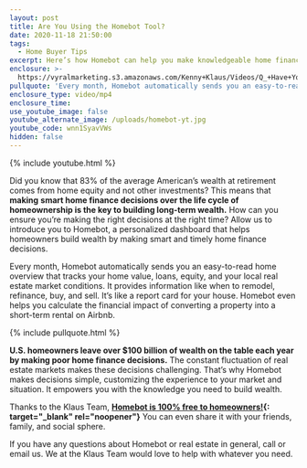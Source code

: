 ```yaml
---
layout: post
title: Are You Using the Homebot Tool?
date: 2020-11-18 21:50:00
tags:
  - Home Buyer Tips
excerpt: Here’s how Homebot can help you make knowledgeable home finance decisions.
enclosure: >-
  https://vyralmarketing.s3.amazonaws.com/Kenny+Klaus/Videos/Q_+Have+You+Heard+About+Homebot_.mp4
pullquote: 'Every month, Homebot automatically sends you an easy-to-read home overview.'
enclosure_type: video/mp4
enclosure_time:
use_youtube_image: false
youtube_alternate_image: /uploads/homebot-yt.jpg
youtube_code: wnn1SyavVWs
hidden: false
---
```


{% include youtube.html %}

Did you know that 83% of the average American’s wealth at retirement comes from home equity and not other investments? This means that **making** **smart home finance decisions over the life cycle of homeownership is the key to building long-term wealth.** How can you ensure you’re making the right decisions at the right time? Allow us to introduce you to Homebot, a personalized dashboard that helps homeowners build wealth by making smart and timely home finance decisions.&nbsp;

Every month, Homebot automatically sends you an easy-to-read home overview that tracks your home value, loans, equity, and your local real estate market conditions. It provides information like when to remodel, refinance, buy, and sell. It’s like a report card for your house. Homebot even helps you calculate the financial impact of converting a property into a short-term rental on Airbnb.

{% include pullquote.html %}

**U.S. homeowners leave over $100 billion of wealth on the table each year by making poor home finance decisions.** The constant fluctuation of real estate markets makes these decisions challenging. That’s why Homebot makes decisions simple, customizing the experience to your market and situation. It empowers you with the knowledge you need to build wealth.&nbsp;

Thanks to the Klaus Team, **[Homebot is 100% free to homeowners\!](https://www.klausteam.com/homebot/){: target="_blank" rel="noopener"}** You can even share it with your friends, family, and social sphere.&nbsp;

If you have any questions about Homebot or real estate in general, call or email us. We at the Klaus Team would love to help with whatever you need.